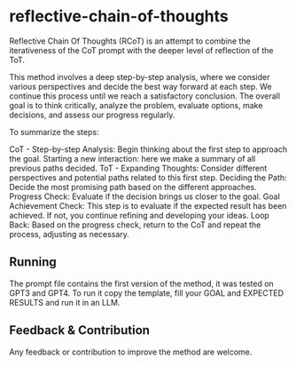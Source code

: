 # reflective-chain-of-thoughts
Reflective Chain Of Thoughts (RCoT) is an attempt to combine the iterativeness of the CoT prompt with the deeper level of reflection of the ToT.

This method involves a deep step-by-step analysis, where we consider various perspectives and decide the best way forward at each step. We continue this process until we reach a satisfactory conclusion. The overall goal is to think critically, analyze the problem, evaluate options, make decisions, and assess our progress regularly.

To summarize the steps:

CoT - Step-by-step Analysis: Begin thinking about the first step to approach the goal.
Starting  a new interaction: here we make a summary of all previous paths decided.
ToT - Expanding Thoughts: Consider different perspectives and potential paths related to this first step.
Deciding the Path: Decide the most promising path based on the different approaches.
Progress Check: Evaluate if the decision brings us closer to the goal.
Goal Achievement Check:  This step is to evaluate if the expected result has been achieved. If not, you continue refining and developing your ideas.
Loop Back: Based on the progress check, return to the CoT and repeat the process, adjusting as necessary.


## Running
The prompt file contains the first version of the method, it was tested on GPT3 and GPT4. To run it copy the template, fill your GOAL and EXPECTED RESULTS and run it in an LLM.

## Feedback & Contribution
Any feedback or contribution to improve the method are welcome.
